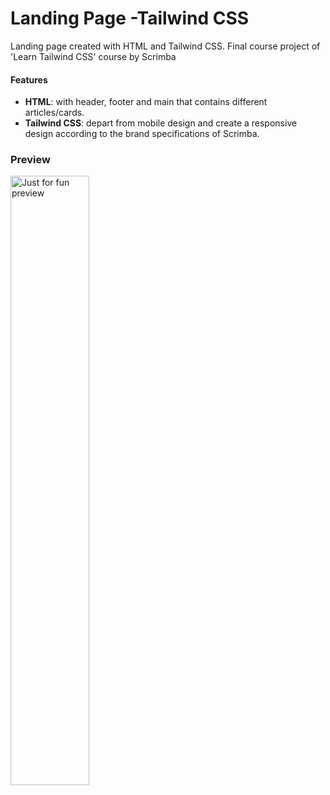 # Landing Page -Tailwind CSS

Landing page created with HTML and Tailwind CSS. Final course project of 'Learn Tailwind CSS' course by Scrimba 

#### Features

- **HTML**: with header, footer and main that contains different articles/cards. 
- **Tailwind CSS**: depart from mobile design and create a responsive design according to the brand specifications of Scrimba. 



### Preview

<img src='https://github.com/myrtotzelisi/Landing-page-Tailwind/blob/main/LandingPage-preview.gif' alt='Just for fun preview' width=50% />
